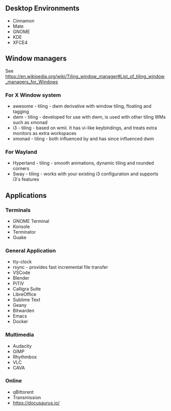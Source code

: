 ## Desktop Environments
- Cinnamon
- Mate
- GNOME
- KDE
- XFCE4

## Window managers 
See https://en.wikipedia.org/wiki/Tiling_window_manager#List_of_tiling_window_managers_for_Windows

### For X Window system
- awesome - tiling - dwm derivative with window tiling, floating and tagging
- dwm - tiling - developed for use with dwm, is used with other tiling WMs such as xmonad
- i3 - tiling - based on wmii. It has vi-like keybindings, and treats extra monitors as extra workspaces
- xmonad - tiling - both influenced by and has since influenced dwm

### For Wayland
- Hyperland - tiling - smooth animations, dynamic tiling and rounded corners
- Sway - tiling - works with your existing i3 configuration and supports i3's features

## Applications
### Terminals
- GNOME Terminal
- Konsole
- Terminator
- Guake

### General Application
- tty-clock
- rsync - provides fast incremental file transfer
- VSCode
- Blender
- PiTiV
- Calligra Suite
- LibreOffice
- Sublime Text
- Geany
- Bitwarden
- Emacs
- Docker

### Multimedia
- Audacity
- GIMP
- Rhythmbox
- VLC
- CAVA

### Online
- qBittorent
- Transmission
- https://docusaurus.io/
